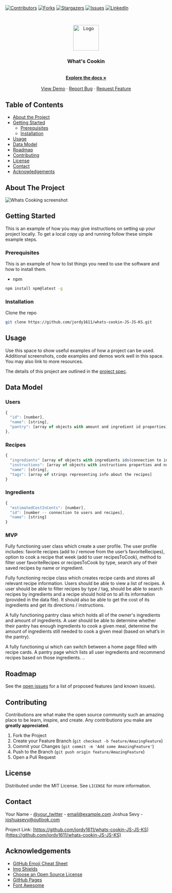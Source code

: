 
[![Contributors][contributors-shield]][contributors-url]
[![Forks][forks-shield]][forks-url]
[![Stargazers][stars-shield]][stars-url]
[![Issues][issues-shield]][issues-url]
[![LinkedIn][linkedin-shield]][linkedin-url]


<br />
<p align="center">
  <a href="https://github.com/jordy1611/whats-cookin-JS-JS-KS">
    <img src="https://external-content.duckduckgo.com/iu/?u=https%3A%2F%2Fimg.pngio.com%2Fchef-cooking-logo-clip-art-cook-free-transparent-png-clipart-cook-png-black-and-white-840_1015.png&f=1&nofb=1" alt="Logo" width="80" height="80">
  </a>

  <h3 align="center">What's Cookin</h3>

  <p align="center">
    <br />
    <a href="https://github.com/jordy1611/whats-cookin-JS-JS-KS"><strong>Explore the docs »</strong></a>
    <br />
    <br />
    <a href="https://github.com/jordy1611/whats-cookin-JS-JS-KS">View Demo</a>
    ·
    <a href="https://github.com/jordy1611/whats-cookin-JS-JS-KS/issues">Report Bug</a>
    ·
    <a href="https://github.com/jordy1611/whats-cookin-JS-JS-KS/issues">Request Feature</a>
  </p>
</p>

## Table of Contents

* [About the Project](#about-the-project)
* [Getting Started](#getting-started)
  * [Prerequisites](#prerequisites)
  * [Installation](#installation)
* [Usage](#usage)
* [Data Model](#data-model)
* [Roadmap](#roadmap)
* [Contributing](#contributing)
* [License](#license)
* [Contact](#contact)
* [Acknowledgements](#acknowledgements)


<!-- ABOUT THE PROJECT -->
## About The Project

![Whats Cooking screenshot](url)


<!-- GETTING STARTED -->
## Getting Started

This is an example of how you may give instructions on setting up your project locally.
To get a local copy up and running follow these simple example steps.

### Prerequisites

This is an example of how to list things you need to use the software and how to install them.
* npm
```sh
npm install npm@latest -g
```

### Installation

Clone the repo
```sh
git clone https://github.com/jordy1611/whats-cookin-JS-JS-KS.git
```

<!-- USAGE EXAMPLES -->
## Usage

Use this space to show useful examples of how a project can be used. Additional screenshots, code examples and demos work well in this space. You may also link to more resources.

The details of this project are outlined in the <a href="https://frontend.turing.io/projects/whats-cookin.html" target="\__blank">project spec</a>.

<!-- DATA MODEL -->

## Data Model
### Users
```js
{
  "id": [number],
  "name": [string],
  "pantry": [array of objects with amount and ingredient id properties]
},
```

### Recipes
```js
{
  "ingredients" [array of objects with ingredients ids(connection to ingredients), ingredient names, and quantity data],
  "instructions": [array of objects with instructions properties and numbered steps],
  "name": [string],
  "tags": [array of strings representing info about the recipes]
}
```

### Ingredients
```js
{
  "estimatedCostInCents": [number],
  "id": [number -- connection to users and recipes],
  "name": [string]
}
```

### MVP
Fully functioning user class which create a user profile. The user profile includes: favorite recipes (add to / remove from the user’s favoriteRecipes), option to cook a recipe that week (add to user recipesToCook), method to filter user favoriteRecipes or recipesToCook by type, search any of their saved recipes by name or ingredient.

Fully functioning recipe class which creates recipe cards and stores all relevant recipe information. Users should be able to view a list of recipes. A user should be able to filter recipes by type / tag, should be able to search recipes by ingredients and a recipe should hold on to all its information (provided in the data file). It should also be able to get the cost of its ingredients and get its directions / instructions.

A fully functioning pantry class which holds all of the owner's ingredients and amount of ingredients. A user should be able to determine whether their pantry has enough ingredients to cook a given meal, determine the amount of ingredients still needed to cook a given meal (based on what’s in the pantry).

A fully functioning ui which can switch between a home page filled with recipe cards. A pantry page which lists all user ingredients and recommend recipes based on those ingredients.
 ..

<!-- ROADMAP -->
## Roadmap

See the [open issues](https://github.com/jordy1611/whats-cookin-JS-JS-KS/issues) for a list of proposed features (and known issues).


<!-- CONTRIBUTING -->
## Contributing

Contributions are what make the open source community such an amazing place to be learn, inspire, and create. Any contributions you make are **greatly appreciated**.

1. Fork the Project
2. Create your Feature Branch (`git checkout -b feature/AmazingFeature`)
3. Commit your Changes (`git commit -m 'Add some AmazingFeature'`)
4. Push to the Branch (`git push origin feature/AmazingFeature`)
5. Open a Pull Request


<!-- LICENSE -->
## License

Distributed under the MIT License. See `LICENSE` for more information.


<!-- CONTACT -->
## Contact

Your Name - [@your_twitter](https://twitter.com/your_username) - email@example.com
Joshua Sevy - joshuasevy@outlook.com

Project Link: [https://github.com/jordy1611/whats-cookin-JS-JS-KS](https://github.com/jordy1611/whats-cookin-JS-JS-KS)



<!-- ACKNOWLEDGEMENTS -->
## Acknowledgements
* [GitHub Emoji Cheat Sheet](https://www.webpagefx.com/tools/emoji-cheat-sheet)
* [Img Shields](https://shields.io)
* [Choose an Open Source License](https://choosealicense.com)
* [GitHub Pages](https://pages.github.com)
* [Font Awesome](https://fontawesome.com)


<!-- MARKDOWN LINKS & IMAGES -->

[contributors-shield]: https://img.shields.io/github/contributors/jordy1611/whats-cookin-JS-JS-KS.svg?style=flat-square
[contributors-url]: https://github.com/jordy1611/whats-cookin-JS-JS-KS/graphs/contributors
[forks-shield]: https://img.shields.io/github/forks/jordy1611/whats-cookin-JS-JS-KS.svg?style=flat-square
[forks-url]: https://github.com/jordy1611/whats-cookin-JS-JS-KS/network/members
[stars-shield]: https://img.shields.io/github/stars/jordy1611/whats-cookin-JS-JS-KS.svg?style=flat-square
[stars-url]: https://github.com/jordy1611/whats-cookin-JS-JS-KS/stargazers
[issues-shield]: https://img.shields.io/github/issues/jordy1611/whats-cookin-JS-JS-KS.svg?style=flat-square
[issues-url]: https://github.com/jordy1611/whats-cookin-JS-JS-KS/issuesÂ
[linkedin-shield]: https://img.shields.io/badge/-LinkedIn-black.svg?style=flat-square&logo=linkedin&colorB=555
[linkedin-url]: https://www.linkedin.com/in/jordan-shryock-6a48b9113/
<!-- [product-screenshot]: images/screenshot.png -->

